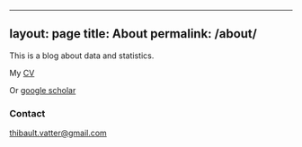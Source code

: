   ---
layout: page
title: About
permalink: /about/
---

This is a blog about data and statistics.

My [CV](/images/cv_vatter_december2016.pdf)

Or [google scholar](https://scholar.google.ch/citations?user=C1G2OxkAAAAJ&hl=en)

### Contact

[thibault.vatter@gmail.com](mailto:thibault.vatter@gmail.com)
